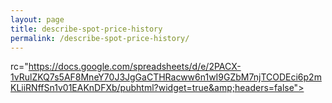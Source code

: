 ```yaml
---
layout: page
title: describe-spot-price-history
permalink: /describe-spot-price-history/
---
```

rc="https://docs.google.com/spreadsheets/d/e/2PACX-1vRulZKQ7s5AF8MneY70J3JgGaCTHRacww6n1wI9GZbM7njTCODEci6p2mKLiiRNffSn1v01EAKnDFXb/pubhtml?widget=true&amp;headers=false"></iframe>
